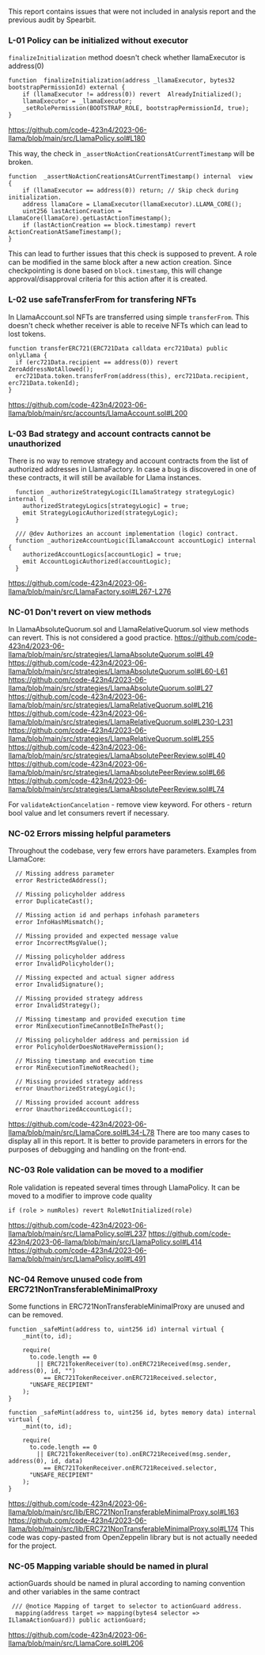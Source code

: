 This report contains issues that were not included in analysis report and the previous audit by Spearbit.

### L-01 Policy can be initialized without executor
`finalizeInitialization` method doesn't check whether llamaExecutor is address(0)
```solidity
function  finalizeInitialization(address _llamaExecutor, bytes32 bootstrapPermissionId) external {
	if (llamaExecutor != address(0)) revert  AlreadyInitialized();
	llamaExecutor = _llamaExecutor;
	_setRolePermission(BOOTSTRAP_ROLE, bootstrapPermissionId, true);
}
```
https://github.com/code-423n4/2023-06-llama/blob/main/src/LlamaPolicy.sol#L180

This way, the check in `_assertNoActionCreationsAtCurrentTimestamp` will be broken. 
```solidity
function  _assertNoActionCreationsAtCurrentTimestamp() internal  view {
	if (llamaExecutor == address(0)) return; // Skip check during initialization.
	address llamaCore = LlamaExecutor(llamaExecutor).LLAMA_CORE();
	uint256 lastActionCreation = LlamaCore(llamaCore).getLastActionTimestamp();
	if (lastActionCreation == block.timestamp) revert  ActionCreationAtSameTimestamp();
}
```
This can lead to further issues that this check is supposed to prevent. A role can be modified in the same block after a new action creation. Since checkpointing is done based on `block.timestamp`, this will change approval/disapproval criteria for this action after it is created.

### L-02 use safeTransferFrom for transfering NFTs 
In LlamaAccount.sol NFTs are transferred using simple `transferFrom`. This doesn't check whether receiver is able to receive NFTs which can lead to lost tokens.
```solidity
function transferERC721(ERC721Data calldata erc721Data) public onlyLlama {
  if (erc721Data.recipient == address(0)) revert ZeroAddressNotAllowed();
  erc721Data.token.transferFrom(address(this), erc721Data.recipient, erc721Data.tokenId);
}
```
https://github.com/code-423n4/2023-06-llama/blob/main/src/accounts/LlamaAccount.sol#L200

### L-03 Bad strategy and account contracts cannot be unauthorized
There is no way to remove strategy and account contracts from the list of authorized addresses in LlamaFactory. In case a bug is discovered in one of these contracts, it will still be available for Llama instances.
```solidity
  function _authorizeStrategyLogic(ILlamaStrategy strategyLogic) internal {
    authorizedStrategyLogics[strategyLogic] = true;
    emit StrategyLogicAuthorized(strategyLogic);
  }

  /// @dev Authorizes an account implementation (logic) contract.
  function _authorizeAccountLogic(ILlamaAccount accountLogic) internal {
    authorizedAccountLogics[accountLogic] = true;
    emit AccountLogicAuthorized(accountLogic);
  }
```
https://github.com/code-423n4/2023-06-llama/blob/main/src/LlamaFactory.sol#L267-L276

### NC-01  Don't revert on view methods
In LlamaAbsoluteQuorum.sol and LlamaRelativeQuorum.sol view methods can revert. This is not considered a good practice.
https://github.com/code-423n4/2023-06-llama/blob/main/src/strategies/LlamaAbsoluteQuorum.sol#L49
https://github.com/code-423n4/2023-06-llama/blob/main/src/strategies/LlamaAbsoluteQuorum.sol#L60-L61
https://github.com/code-423n4/2023-06-llama/blob/main/src/strategies/LlamaAbsoluteQuorum.sol#L27
https://github.com/code-423n4/2023-06-llama/blob/main/src/strategies/LlamaRelativeQuorum.sol#L216
https://github.com/code-423n4/2023-06-llama/blob/main/src/strategies/LlamaRelativeQuorum.sol#L230-L231
https://github.com/code-423n4/2023-06-llama/blob/main/src/strategies/LlamaRelativeQuorum.sol#L255
https://github.com/code-423n4/2023-06-llama/blob/main/src/strategies/LlamaAbsolutePeerReview.sol#L40
https://github.com/code-423n4/2023-06-llama/blob/main/src/strategies/LlamaAbsolutePeerReview.sol#L66
https://github.com/code-423n4/2023-06-llama/blob/main/src/strategies/LlamaAbsolutePeerReview.sol#L74

For `validateActionCancelation` - remove view keyword. For others - return bool value and let consumers revert if necessary.

### NC-02 Errors missing helpful parameters
Throughout the codebase, very few errors have parameters. Examples from LlamaCore:
```solidity
  // Missing address parameter
  error RestrictedAddress();

  // Missing policyholder address
  error DuplicateCast();

  // Missing action id and perhaps infohash parameters
  error InfoHashMismatch();

  // Missing provided and expected message value
  error IncorrectMsgValue();

  // Missing policyholder address
  error InvalidPolicyholder();

  // Missing expected and actual signer address
  error InvalidSignature();

  // Missing provided strategy address
  error InvalidStrategy();

  // Missing timestamp and provided execution time
  error MinExecutionTimeCannotBeInThePast();

  // Missing policyholder address and permission id
  error PolicyholderDoesNotHavePermission();

  // Missing timestamp and execution time
  error MinExecutionTimeNotReached();

  // Missing provided strategy address
  error UnauthorizedStrategyLogic();

  // Missing provided account address
  error UnauthorizedAccountLogic();
```
https://github.com/code-423n4/2023-06-llama/blob/main/src/LlamaCore.sol#L34-L78
There are too many cases to display all in this report. It is better to provide parameters in errors for the purposes of debugging and handling on the front-end.

### NC-03 Role validation can be moved to a modifier
Role validation is repeated several times through LlamaPolicy. It can be moved to a modifier to improve code quality
```solidity
if (role > numRoles) revert RoleNotInitialized(role)
```
https://github.com/code-423n4/2023-06-llama/blob/main/src/LlamaPolicy.sol#L237
https://github.com/code-423n4/2023-06-llama/blob/main/src/LlamaPolicy.sol#L414
https://github.com/code-423n4/2023-06-llama/blob/main/src/LlamaPolicy.sol#L491

### NC-04 Remove unused code from ERC721NonTransferableMinimalProxy
Some functions in ERC721NonTransferableMinimalProxy are unused and can be removed.
```solidity
function _safeMint(address to, uint256 id) internal virtual {
    _mint(to, id);

    require(
      to.code.length == 0
        || ERC721TokenReceiver(to).onERC721Received(msg.sender, address(0), id, "")
          == ERC721TokenReceiver.onERC721Received.selector,
      "UNSAFE_RECIPIENT"
    );
}

function _safeMint(address to, uint256 id, bytes memory data) internal virtual {
    _mint(to, id);

    require(
      to.code.length == 0
        || ERC721TokenReceiver(to).onERC721Received(msg.sender, address(0), id, data)
          == ERC721TokenReceiver.onERC721Received.selector,
      "UNSAFE_RECIPIENT"
    );
}
```

https://github.com/code-423n4/2023-06-llama/blob/main/src/lib/ERC721NonTransferableMinimalProxy.sol#L163
https://github.com/code-423n4/2023-06-llama/blob/main/src/lib/ERC721NonTransferableMinimalProxy.sol#L174
This code was copy-pasted from OpenZeppelin library but is not actually needed for the project.


### NC-05 Mapping variable should be named in plural
actionGuards should be named in plural according to naming convention and other variables in the same contract
```solidity
 /// @notice Mapping of target to selector to actionGuard address.
  mapping(address target => mapping(bytes4 selector => ILlamaActionGuard)) public actionGuard;
```
https://github.com/code-423n4/2023-06-llama/blob/main/src/LlamaCore.sol#L206
